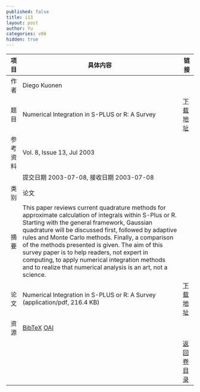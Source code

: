 ```yaml
---
published: false
title: i13
layout: post
author: Yu
categories: v08
hidden: true
---
```


| 项目 | 具体内容 | 链接 |
|---:|---|---|
| 作者 | Diego Kuonen| |
| 题目 |Numerical Integration in S-PLUS or R: A Survey | [下载地址](http://www.jstatsoft.org/v08/i13/paper) |
| 参考资料 |Vol. 8, Issue 13, Jul 2003 | |
| | 提交日期 2003-07-08, 接收日期 2003-07-08| | 
| 类别 | 论文| |
| 摘要 | This paper reviews current quadrature methods for approximate calculation of integrals within S-Plus or R. Starting with the general framework, Gaussian quadrature will be discussed first, followed by adaptive rules and Monte Carlo methods. Finally, a comparison of the methods presented is given. The aim of this survey paper is to help readers, not expert in computing, to apply numerical integration methods and to realize that numerical analysis is an art, not a science.| |
| 论文 | Numerical Integration in S-PLUS or R: A Survey  (application/pdf, 216.4 KB)| [下载地址](http://www.jstatsoft.org/v08/i13/paper) |
| 资源 | [BibTeX](http://www.jstatsoft.org/v08/i13/bibtex) [OAI](http://www.jstatsoft.org/oai?verb=GetRecord&identifier=oai.jstatsoft/v08/i13&prefix=oai_dc)| |
| |  | [返回卷目录]({{site.baseurl}}/volume/v08.html) |